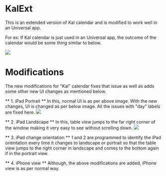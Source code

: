 KalExt
======
This is an extended version of Kal calendar and is modified to work well in an Universal app.

For ex: If Kal calendar is just used in an Universal app, the outcome of the calendar would be some thing similar to below.

![](https://raw.githubusercontent.com/maheshidesilva/KalExt/master/images/ipad_calendar.png)


Modifications
=================

The new modifications for "Kal" calendar fixes that issue as well as adds some other new UI changes as mentioned below.

** 1. iPad Portrait **
In this, normal UI is as per above image. With the new changes, UI is changed as per below image. All the issues with "day" labels are fixed here.
![](https://raw.githubusercontent.com/maheshidesilva/KalExt/master/images/ipad_calendar_portrait.png)

** 2. iPad Landscape **
In this, table view jumps to the far right corner of the window making it very easy to see without scrolling down.
![](https://raw.githubusercontent.com/maheshidesilva/KalExt/master/images/ipad_calendar_landscape.png)

** 3. iPad change orientation **
1 and 2 are programmed to identify the iPad orientation every time it changes to landscape or portrait so that the table view jumps to the right corner in landscape and comes to the bottom again if in the portrait view.

** 4. iPhone view **
Although, the above modifications are added, iPhone view is as per normal way.
